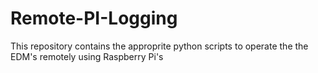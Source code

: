 # Remote-PI-Logging
This repository contains the approprite python scripts to operate the the EDM's remotely using Raspberry Pi's 

